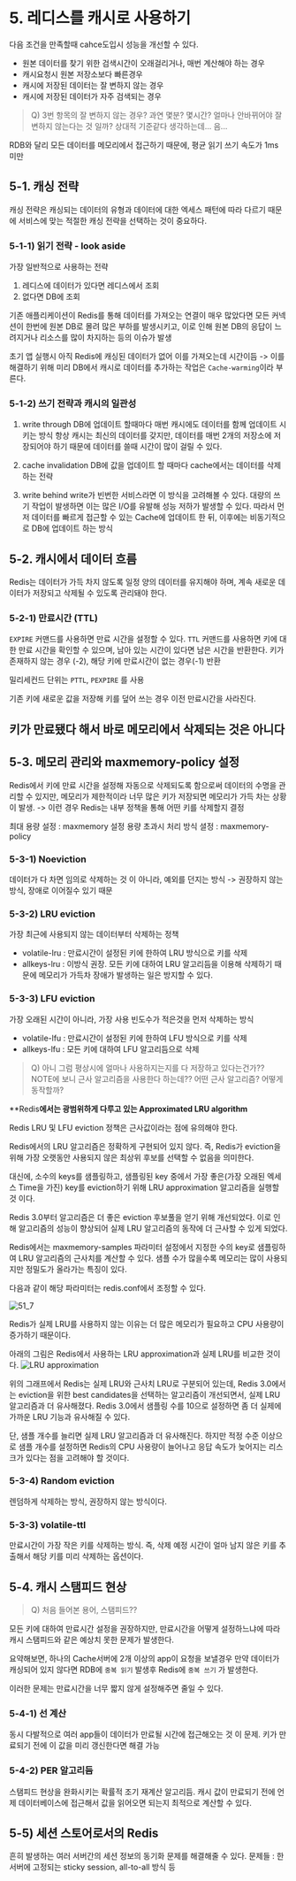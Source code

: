 # 5. 레디스를 캐시로 사용하기

다음 조건을 만족할때 cahce도입시 성능을 개선할 수 있다.
- 원본 데이터를 찾기 위한 검색시간이 오래걸리거나, 매번 계산해야 하는 경우
- 캐시요청시 원본 저장소보다 빠른경우
- 캐시에 저장된 데이터는 잘 변하지 않는 경우
- 캐시에 저장된 데이터가 자주 검색되는 경우

> Q) 3번 항목의 잘 변하지 않는 경우? 과연 몇분? 몇시간? 얼마나 안바뀌어야 잘 변하지 않는다는 것 일까? 상대적 기준같다 생각하는데... 음...

RDB와 달리 모든 데이터를 메모리에서 접근하기 때문에, 평균 읽기 쓰기 속도가 1ms 미만

## 5-1. 캐싱 전략
캐싱 전략은 캐싱되는 데이터의 유형과 데이터에 대한 엑세스 패턴에 따라 다르기 때문에 서비스에 맞는 적절한 캐싱 전략을 선택하는 것이 중요하다.

### 5-1-1) 읽기 전략 - look aside
가장 일반적으로 사용하는 전략

1. 레디스에 데이터가 있다면 레디스에서 조회
2. 없다면 DB에 조회

기존 애플리케이션이 Redis를 통해 데이터를 가져오는 연결이 매우 많았다면 모든 커넥션이 한번에 원본 DB로 몰려 많은 부하를 발생시키고, 이로 인해 원본 DB의 응답이 느려지거나 리소스를 많이 차지하는 등의 이슈가 발생

초기 앱 실행시 아직 Redis에 캐싱된 데이터가 없어 이를 가져오는데 시간이듬
-> 이를 해결하기 위해 미리 DB에서 캐시로 데이터를 추가하는 작업은 `Cache-warming`이라 부른다.

### 5-1-2) 쓰기 전략과 캐시의 일관성
1. write through
   DB에 업데이트 할때마다 매번 캐시에도 데이터를 함께 업데이트 시키는 방식
   항상 캐시는 최신의 데이터를 갖지만, 데이터를 매번 2개의 저장소에 저장되어야 하기 때문에 데이터를 쓸때 시간이 많이 걸릴 수 있다.

2. cache invalidation
   DB에 값을 업데이트 할 때마다 cache에서는 데이터를 삭제하는 전략

3. write behind
   write가 빈번한 서비스라면 이 방식을 고려해볼 수 있다.
   대량의 쓰기 작업이 발생하면 이는 많은 I/O를 유발해 성능 저하가 발생할 수 있다.
   따라서 먼저 데이터를 빠르게 접근할 수 있는 Cache에 업데이트 한 뒤, 이후에는 비동기적으로 DB에 업데이트 하는 방식

## 5-2. 캐시에서 데이터 흐름
Redis는 데이터가 가득 차지 않도록 일정 양의 데이터를 유지해야 하며, 계속 새로운 데이터가 저장되고 삭제될 수 있도록 관리돼야 한다.

### 5-2-1) 만료시간 (TTL)
`EXPIRE` 커맨드를 사용하면 만료 시간을 설정할 수 있다.
`TTL` 커맨드를 사용하면 키에 대한 만료 시간을 확인할 수 있으며, 남아 있는 시간이 있다면 남은 시간을 반환한다. 키가 존재하지 않는 경우 (-2), 해당 키에 만료시간이 없는 경우(-1) 반환

밀리세컨드 단위는 `PTTL`, `PEXPIRE` 를 사용

기존 키에 새로운 값을 저장해 키를 덮어 쓰는 경우 이전 만료시간을 사라진다.

## 키가 만료됐다 해서 바로 메모리에서 삭제되는 것은 아니다


## 5-3. 메모리 관리와 maxmemory-policy 설정
Redis에서 키에 만료 시간을 설정해 자동으로 삭제되도록 함으로써 데이터의 수명을 관리할 수 있지만,
메모리가 제한적이라 너무 많은 키가 저장되면 메모리가 가득 차는 상황이 발생.
-> 이런 경우 Redis는 내부 정책을 통해 어떤 키를 삭제할지 결정

최대 용량 설정 : maxmemory 설정
용량 초과시 처리 방식 셜정 : maxmemory-policy

### 5-3-1) Noeviction
데이터가 다 차면 임의로 삭제하는 것 이 아니라, 예외를 던지는 방식
-> 권장하지 않는 방식, 장애로 이어질수 있기 때문

### 5-3-2) LRU eviction
가장 최근에 사용되지 않는 데이터부터 삭제하는 정책
- volatile-lru : 만료시간이 설정된 키에 한하여 LRU 방식으로 키를 삭제
- allkeys-lru : 이방식 권장. 모든 키에 대하여 LRU 알고리듬을 이용해 삭제하기 때문에 메모리가 가득차 장애가 발생하는 일은 방지할 수 있다.

### 5-3-3) LFU eviction
가장 오래된 시간이 아니라, 가장 사용 빈도수가 적은것을 먼저 삭제하는 방식
- volatile-lfu : 만료시간이 설정된 키에 한하여 LFU 방식으로 키를 삭제
- allkeys-lfu : 모든 키에 대하여 LFU 알고리듬으로 삭제

> Q) 아니 그럼 평상시에 얼마나 사용하지는지를 다 저장하고 있다는건가??
> NOTE에 보니 근사 알고리즘을 사용한다 하는데?? 어떤 근사 알고리즘? 어떻게 동작할까?

**Redis****에서는 광범위하게 다루고 있는 Approximated LRU algorithm****

Redis LRU 및 LFU eviction 정책은 근사값이라는 점에 유의해야 한다.

Redis에서의 LRU 알고리즘은 정확하게 구현되어 있지 않다. 즉, Redis가 eviction을 위해 가장 오랫동안 사용되지 않은 최상위 후보를 선택할 수 없음을 의미한다.

대신에, 소수의 keys를 샘플링하고, 샘플링된 key 중에서 가장 좋은(가장 오래된 엑세스 Time을 가진) key를 eviction하기 위해 LRU approximation 알고리즘을 실행할 것 이다.

Redis 3.0부터 알고리즘은 더 좋은 eviction 후보풀을 얻기 위해 개선되었다. 이로 인해 알고리즘의 성능이 향상되어 실제 LRU 알고리즘의 동작에 더 근사할 수 있게 되었다.

Redis에서는 maxmemory-samples 파라미터 설정에서 지정한 수의 key로 샘플링하여 LRU 알고리즘의 근사치를 계산할 수 있다. 샘플 수가 많을수록 메모리는 많이 사용되지만 정밀도가 올라가는 특징이 있다.

다음과 같이 해당 파라미터는 redis.conf에서 조정할 수 있다.

![51_7](https://github.com/TReKa-Genius-Library/redis-for-developer/assets/60593969/720d81ca-640d-4ce3-989c-18844af4ce97)

Redis가 실제 LRU를 사용하지 않는 이유는 더 많은 메모리가 필요하고 CPU 사용량이 증가하기 때문이다.

아래의 그림은 Redis에서 사용하는 LRU approximation과 실제 LRU를 비교한 것이다.
![LRU approximation](https://github.com/TReKa-Genius-Library/redis-for-developer/assets/60593969/dffdd606-01d6-44a1-9c03-d6fd7feea752)

위의 그래프에서 Redis는 실제 LRU와 근사치 LRU로 구분되어 있는데, Redis 3.0에서는 eviction을 위한 best candidates을 선택하는 알고리즘이 개선되면서, 실제 LRU 알고리즘과 더 유사해졌다. Redis 3.0에서 샘플링 수를 10으로 설정하면 좀 더 실제에 가까운 LRU 기능과 유사해질 수 있다.

단, 샘플 개수를 늘리면 실제 LRU 알고리즘과 더 유사해진다. 하지만 적정 수준 이상으로 샘플 개수를 설정하면 Redis의 CPU 사용량이 늘어나고 응답 속도가 늦어지는 리스크가 있다는 점을 고려해야 할 것이다.

### 5-3-4) Random eviction
렌덤하게 삭제하는 방식, 권장하지 않는 방식이다.

### 5-3-3) volatile-ttl
만료시간이 가장 작은 키를 삭제하는 방식. 즉, 삭제 예정 시간이 얼마 남지 않은 키를 추출해서 해당 키를 미리 삭제하는 옵션이다.

## 5-4. 캐시 스탬피드 현상
> Q) 처음 들어본 용어, 스탬피드??

모든 키에 대하여 만료시간 설정을 권장하지만, 만료시간을 어떻게 설정하느냐에 따라 캐시 스탬피드와 같은 예상치 못한 문제가 발생한다.

요약해보면, 하나의 Cache서버에 2개 이상의 app이 요청을 보낼경우
만약 데이터가 캐싱되어 있지 않다면 RDB에 `중복 읽기` 발생후 Redis에 `중복 쓰기` 가 발생한다.

이러한 문제는 만료시간을 너무 짧지 않게 설정해주면 줄일 수 있다.

### 5-4-1) 선 계산
동시 다발적으로 여러 app들이 데이터가 만료될 시간에 접근해오는 것 이 문제.
키가 만료되기 전에 이 값을 미리 갱신한다면 해결 가능

### 5-4-2) PER 알고리듬
스탬피드 현상을 완화시키는 확률적 조기 재계산 알고리듬.
캐시 값이 만료되기 전에 언제 데이터베이스에 접근해서 값을 읽어오면 되는지 최적으로 계산할 수 있다.

## 5-5) 세션 스토어로서의 Redis
흔히 발생하는 여러 서버간의 세션 정보의 동기화 문제를 해결해줄 수 있다.
문제들 : 한 서버에 고정되는 sticky session, all-to-all 방식 등
